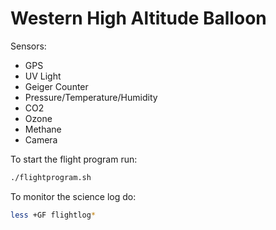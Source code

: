 # Western High Altitude Balloon

Sensors:
  * GPS
  * UV Light
  * Geiger Counter
  * Pressure/Temperature/Humidity
  * CO2
  * Ozone
  * Methane
  * Camera

To start the flight program run:

```bash
./flightprogram.sh
```

To monitor the science log do:
```bash
less +GF flightlog*
```
